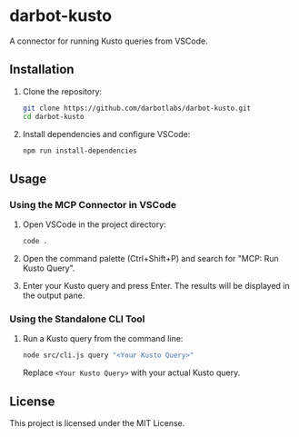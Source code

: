 # darbot-kusto

A connector for running Kusto queries from VSCode.

## Installation

1. Clone the repository:
   ```sh
   git clone https://github.com/darbotlabs/darbot-kusto.git
   cd darbot-kusto
   ```

2. Install dependencies and configure VSCode:
   ```sh
   npm run install-dependencies
   ```

## Usage

### Using the MCP Connector in VSCode

1. Open VSCode in the project directory:
   ```sh
   code .
   ```

2. Open the command palette (Ctrl+Shift+P) and search for "MCP: Run Kusto Query".

3. Enter your Kusto query and press Enter. The results will be displayed in the output pane.

### Using the Standalone CLI Tool

1. Run a Kusto query from the command line:
   ```sh
   node src/cli.js query "<Your Kusto Query>"
   ```

   Replace `<Your Kusto Query>` with your actual Kusto query.

## License

This project is licensed under the MIT License.
